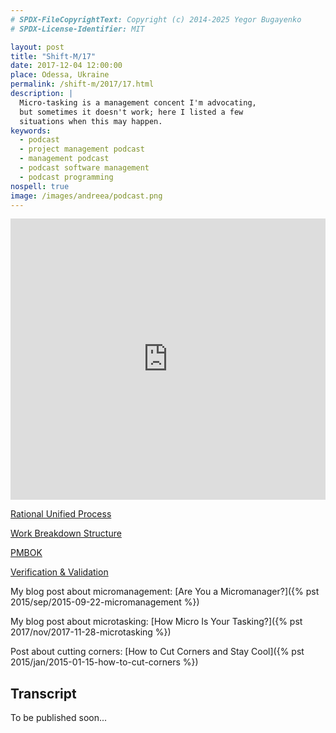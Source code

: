 ```yaml
---
# SPDX-FileCopyrightText: Copyright (c) 2014-2025 Yegor Bugayenko
# SPDX-License-Identifier: MIT

layout: post
title: "Shift-M/17"
date: 2017-12-04 12:00:00
place: Odessa, Ukraine
permalink: /shift-m/2017/17.html
description: |
  Micro-tasking is a management concent I'm advocating,
  but sometimes it doesn't work; here I listed a few
  situations when this may happen.
keywords:
  - podcast
  - project management podcast
  - management podcast
  - podcast software management
  - podcast programming
nospell: true
image: /images/andreea/podcast.png
---
```


<iframe width="100%" height="450" scrolling="no" frameborder="no" src="https://w.soundcloud.com/player/?url=https%3A//api.soundcloud.com/tracks/364910819&amp;color=%23ff5500&amp;auto_play=false&amp;hide_related=false&amp;show_comments=true&amp;show_user=true&amp;show_reposts=false&amp;show_teaser=true&amp;visual=true"></iframe>

[Rational Unified Process](https://en.wikipedia.org/wiki/Rational_Unified_Process)

[Work Breakdown Structure](https://en.wikipedia.org/wiki/Work_breakdown_structure)

[PMBOK](https://en.wikipedia.org/wiki/Project_Management_Body_of_Knowledge)

[Verification & Validation](https://en.wikipedia.org/wiki/Verification_and_validation)

My blog post about micromanagement: [Are You a Micromanager?]({% pst 2015/sep/2015-09-22-micromanagement %})

My blog post about microtasking: [How Micro Is Your Tasking?]({% pst 2017/nov/2017-11-28-microtasking %})

Post about cutting corners: [How to Cut Corners and Stay Cool]({% pst 2015/jan/2015-01-15-how-to-cut-corners %})

## Transcript

To be published soon...
